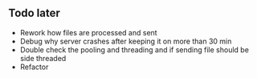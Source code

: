 ## Todo later

- Rework how files are processed and sent
- Debug why server crashes after keeping it on more than 30 min
- Double check the pooling and threading and if sending file should be side threaded
- Refactor